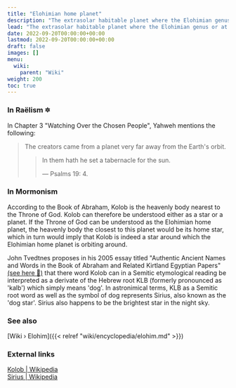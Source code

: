 ```yaml
---
title: "Elohimian home planet"
description: "The extrasolar habitable planet where the Elohimian genus or at least the its civilization is originates from. This planet is allegedly roughly 1 lightyear away from Earth and thus to be located within the Milky Way galaxy."
lead: "The extrasolar habitable planet where the Elohimian genus or at least the its civilization is originates from. This planet is allegedly roughly 1 lightyear away from Earth and thus to be located within the Milky Way galaxy."
date: 2022-09-20T00:00:00+00:00
lastmod: 2022-09-20T00:00:00+00:00
draft: false
images: []
menu:
  wiki:
    parent: "Wiki"
weight: 200
toc: true
---
```


### In Raëlism 🔯

In Chapter 3 "Watching Over the Chosen People", Yahweh mentions the following:

> The creators came from a planet very far away from the Earth's orbit.
>
>> In them hath he set a tabernacle for the sun.
>>
>> — Psalms 19: 4.

### In Mormonism

According to the Book of Abraham, Kolob is the heavenly body nearest to the Throne of God. Kolob can therefore be understood either as a star or a planet. If the Throne of God can be understood as the Elohimian home planet, the heavenly body the closest to this planet would be its home star, which in turn would imply that Kolob is indeed a star around which the Elohimian home planet is orbiting around.

John Tvedtnes proposes in his 2005 essay titled "Authentic Ancient Names and Words in the Book of Abraham and Related Kirtland Egyptian Papers" [(see here 📎)](https://www.fairlatterdaysaints.org/wp-content/uploads/2011/11/2005-John-Tvedtnes.pdf) that there word Kolob can in a Semitic etymological reading be interpreted as a derivate of the Hebrew root KLB (formerly pronounced as 'kalb') which simply means 'dog'. In astronimical terms, KLB as a Semitic root word as well as the symbol of dog represents Sirius, also known as the 'dog star'. Sirius also happens to be the brightest star in the night sky.

### See also

[Wiki › Elohim]({{< relref "wiki/encyclopedia/elohim.md" >}})</br>

### External links

[Kolob | Wikipedia](https://en.wikipedia.org/wiki/Kolob)</br>
[Sirius | Wikipedia](https://en.wikipedia.org/wiki/Sirius)</br>
